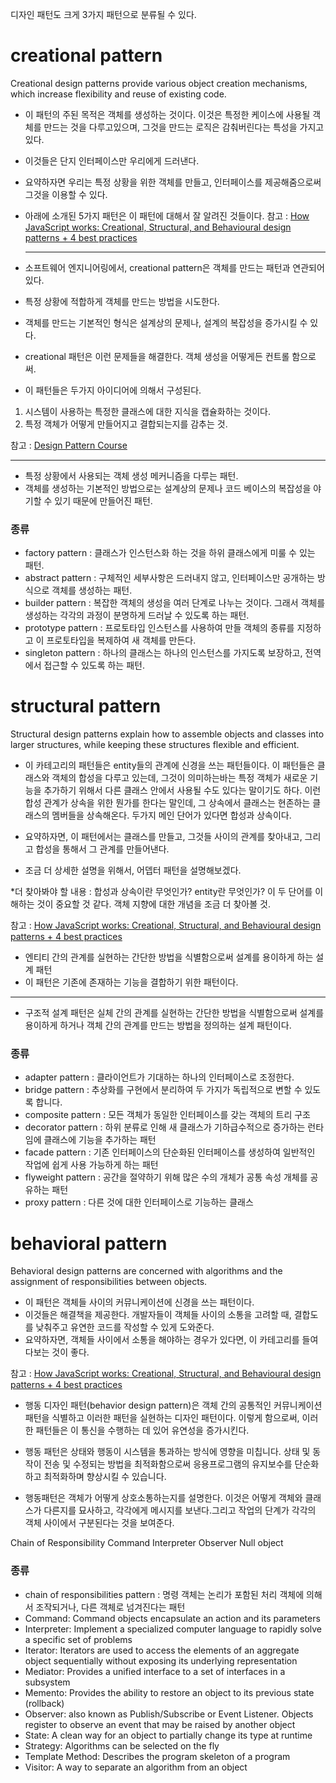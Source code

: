 디자인 패턴도 크게 3가지 패턴으로 분류될 수 있다.

# creational pattern

Creational design patterns provide various object creation mechanisms, which increase flexibility and reuse of existing code.

- 이 패턴의 주된 목적은 객체를 생성하는 것이다. 이것은 특정한 케이스에 사용될 객체를 만드는 것을 다루고있으며, 그것을 만드는 로직은 감춰버린다는 특성을 가지고 있다.
- 이것들은 단지 인터페이스만 우리에게 드러낸다.
- 요약하자면 우리는 특정 상황을 위한 객체를 만들고, 인터페이스를 제공해줌으로써 그것을 이용할 수 있다.
- 아래에 소개된 5가지 패턴은 이 패턴에 대해서 잘 알려진 것들이다.
  참고 : [How JavaScript works: Creational, Structural, and Behavioural design patterns + 4 best practices](https://blog.sessionstack.com/how-javascript-works-creational-structural-and-behavioural-design-patterns-4-best-practices-2e8beeba744c)

  ***

- 소프트웨어 엔지니어링에서, creational pattern은 객체를 만드는 패턴과 연관되어있다.
- 특정 상황에 적합하게 객체를 만드는 방법을 시도한다.
- 객체를 만드는 기본적인 형식은 설계상의 문제나, 설계의 복잡성을 증가시킬 수 있다.
- creational 패턴은 이런 문제들을 해결한다. 객체 생성을 어떻게든 컨트롤 함으로써.
- 이 패턴들은 두가지 아이디어에 의해서 구성된다.

1. 시스템이 사용하는 특정한 클래스에 대한 지식을 캡슐화하는 것이다.
2. 특정 객체가 어떻게 만들어지고 결합되는지를 감추는 것.

참고 : [Design Pattern Course](https://www.gofpatterns.com/creational/index.php)

---

- 특정 상황에서 사용되는 객체 생성 메커니즘을 다루는 패턴.
- 객체를 생성하는 기본적인 방법으로는 설계상의 문제나 코드 베이스의 복잡성을 야기할 수 있기 때문에 만들어진 패턴.

### 종류

- factory pattern : 클래스가 인스턴스화 하는 것을 하위 클래스에게 미룰 수 있는 패턴.
- abstract pattern : 구체적인 세부사항은 드러내지 않고, 인터페이스만 공개하는 방식으로 객체를 생성하는 패턴.
- builder pattern : 복잡한 객체의 생성을 여러 단계로 나누는 것이다. 그래서 객체를 생성하는 각각의 과정이 분명하게 드러날 수 있도록 하는 패턴.
- prototype pattern : 프로토타입 인스턴스를 사용하여 만들 객체의 종류를 지정하고 이 프로토타입을 복제하여 새 객체를 만든다.
- singleton pattern : 하나의 클래스는 하나의 인스턴스를 가지도록 보장하고, 전역에서 접근할 수 있도록 하는 패턴.

# structural pattern

Structural design patterns explain how to assemble objects and classes into larger structures, while keeping these structures flexible and efficient.

- 이 카테고리의 패턴들은 entity들의 관계에 신경을 쓰는 패턴들이다. 이 패턴들은 클래스와 객체의 합성을 다루고 있는데, 그것이 의미하는바는 특정 객체가 새로운 기능을 추가하기 위해서 다른 클래스 안에서 사용될 수도 있다는 말이기도 하다. 이런 합성 관계가 상속을 위한 뭔가를 한다는 말인데, 그 상속에서 클래스는 현존하는 클래스의 멤버들을 상속해온다. 두가지 메인 단어가 있다면 합성과 상속이다.

- 요약하자면, 이 패턴에서는 클래스를 만들고, 그것들 사이의 관계를 찾아내고, 그리고 합성을 통해서 그 관계를 만들어낸다.
- 조금 더 상세한 설명을 위해서, 어뎁터 패턴을 설명해보겠다.

\*더 찾아봐야 할 내용 : 합성과 상속이란 무엇인가? entity란 무엇인가? 이 두 단어를 이해하는 것이 중요할 것 같다. 객체 지향에 대한 개념을 조금 더 찾아볼 것.

참고 : [How JavaScript works: Creational, Structural, and Behavioural design patterns + 4 best practices](https://blog.sessionstack.com/how-javascript-works-creational-structural-and-behavioural-design-patterns-4-best-practices-2e8beeba744c)

- 엔티티 간의 관계를 실현하는 간단한 방법을 식별함으로써 설계를 용이하게 하는 설계 패턴
- 이 패턴은 기존에 존재하는 기능을 결합하기 위한 패턴이다.

---

- 구조적 설계 패턴은 실체 간의 관계를 실현하는 간단한 방법을 식별함으로써 설계를 용이하게 하거나 객체 간의 관계를 만드는 방법을 정의하는 설계 패턴이다.

### 종류

- adapter pattern : 클라이언트가 기대하는 하나의 인터페이스로 조정한다.
- bridge pattern : 추상화를 구현에서 분리하여 두 가지가 독립적으로 변할 수 있도록 합니다.
- composite pattern : 모든 객체가 동일한 인터페이스를 갖는 객체의 트리 구조
- decorator pattern : 하위 분류로 인해 새 클래스가 기하급수적으로 증가하는 런타임에 클래스에 기능을 추가하는 패턴
- facade pattern : 기존 인터페이스의 단순화된 인터페이스를 생성하여 일반적인 작업에 쉽게 사용 가능하게 하는 패턴
- flyweight pattern : 공간을 절약하기 위해 많은 수의 개체가 공통 속성 개체를 공유하는 패턴
- proxy pattern : 다른 것에 대한 인터페이스로 기능하는 클래스

# behavioral pattern

Behavioral design patterns are concerned with algorithms and the assignment of responsibilities between objects.

- 이 패턴은 객체들 사이의 커뮤니케이션에 신경을 쓰는 패턴이다.
- 이것들은 해결책을 제공한다. 개발자들이 객체들 사이의 소통을 고려할 때, 결합도를 낮춰주고 유연한 코드를 작성할 수 있게 도와준다.
- 요약하자면, 객체들 사이에서 소통을 해야하는 경우가 있다면, 이 카테고리를 들여다보는 것이 좋다.

참고 : [How JavaScript works: Creational, Structural, and Behavioural design patterns + 4 best practices](https://blog.sessionstack.com/how-javascript-works-creational-structural-and-behavioural-design-patterns-4-best-practices-2e8beeba744c)

- 행동 디자인 패턴(behavior design pattern)은 객체 간의 공통적인 커뮤니케이션 패턴을 식별하고 이러한 패턴을 실현하는 디자인 패턴이다. 이렇게 함으로써, 이러한 패턴들은 이 통신을 수행하는 데 있어 유연성을 증가시킨다.

- 행동 패턴은 상태와 행동이 시스템을 통과하는 방식에 영향을 미칩니다. 상태 및 동작이 전송 및 수정되는 방법을 최적화함으로써 응용프로그램의 유지보수를 단순화하고 최적화하며 향상시킬 수 있습니다.

- 행동패턴은 객체가 어떻게 상호소통하는지를 설명한다. 이것은 어떻게 객체와 클래스가 다른지를 묘사하고, 각각에게 메시지를 보낸다.그리고 작업의 단계가 각각의 객체 사이에서 구분된다는 것을 보여준다.

Chain of Responsibility
Command
Interpreter
Observer
Null object

### 종류

- chain of responsibilities pattern : 명령 객체는 논리가 포함된 처리 객체에 의해서 조작되거나, 다른 객체로 넘겨진다는 패턴
- Command: Command objects encapsulate an action and its parameters
- Interpreter: Implement a specialized computer language to rapidly solve a specific set of problems
- Iterator: Iterators are used to access the elements of an aggregate object sequentially without exposing its underlying representation
- Mediator: Provides a unified interface to a set of interfaces in a subsystem
- Memento: Provides the ability to restore an object to its previous state (rollback)
- Observer: also known as Publish/Subscribe or Event Listener. Objects register to observe an event that may be raised by another object
- State: A clean way for an object to partially change its type at runtime
- Strategy: Algorithms can be selected on the fly
- Template Method: Describes the program skeleton of a program
- Visitor: A way to separate an algorithm from an object
